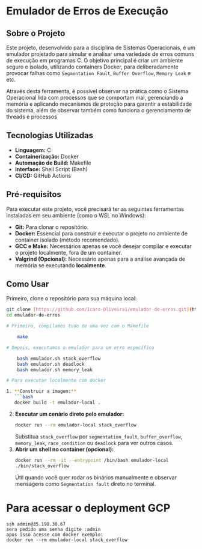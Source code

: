 # Emulador de Erros de Execução

## Sobre o Projeto

Este projeto, desenvolvido para a disciplina de Sistemas Operacionais, é um emulador projetado para simular e analisar uma variedade de erros comuns de execução em programas C. O objetivo principal é criar um ambiente seguro e isolado, utilizando containers Docker, para deliberadamente provocar falhas como `Segmentation Fault`, `Buffer Overflow`, `Memory Leak` e etc.

Através desta ferramenta, é possível observar na prática como o Sistema Operacional lida com processos que se comportam mal, gerenciando a memória e aplicando mecanismos de proteção para garantir a estabilidade do sistema, além de observar também como funciona o gerenciamento de threads e processos

## Tecnologias Utilizadas

* **Linguagem:** C
* **Containerização:** Docker
* **Automação de Build:** Makefile
* **Interface:** Shell Script (Bash)
* **CI/CD:** GitHub Actions

## Pré-requisitos

Para executar este projeto, você precisará ter as seguintes ferramentas instaladas em seu ambiente (como o WSL no Windows):

* **Git:** Para clonar o repositório.
* **Docker:** Essencial para construir e executar o projeto no ambiente de container isolado (método recomendado).
* **GCC e Make:** Necessários apenas se você desejar compilar e executar o projeto localmente, fora de um container.
* **Valgrind (Opcional):** Necessário apenas para a análise avançada de memória se executando **localmente**.

## Como Usar

Primeiro, clone o repositório para sua máquina local:
```bash
git clone [https://github.com/Icaro-Oliveira1/emulador-de-erros.git](https://github.com/Icaro-Oliveira1/emulador-de-erros.git)
cd emulador-de-erros

# Primeiro, compilamos tudo de uma vez com o Makefile

    make

# Depois, executamos o emulador para um erro específico

    bash emulador.sh stack_overflow
    bash emulador.sh deadlock
    bash emulador.sh memory_leak

# Para executar localmente com docker

1. **Construir a imagem:**
   ```bash
   docker build -t emulador-local .
   ```
2. **Executar um cenário direto pelo emulador:**
   ```bash
   docker run --rm emulador-local stack_overflow
   ```
   Substitua `stack_overflow` por `segmentation_fault`, `buffer_overflow`, `memory_leak`, `race_condition` ou `deadlock` para ver outros casos.
3. **Abrir um shell no container (opcional):**
   ```bash
   docker run --rm -it --entrypoint /bin/bash emulador-local
   ./bin/stack_overflow
   ```
   Útil quando você quer rodar os binários manualmente e observar mensagens como `Segmentation fault` direto no terminal.

# Para acessar o deployment GCP

    ssh admin@35.198.30.67
    sera pedido uma senha digite :admin
    apos isso acesse com docker exemplo:
    docker run --rm emulador-local stack_overflow
